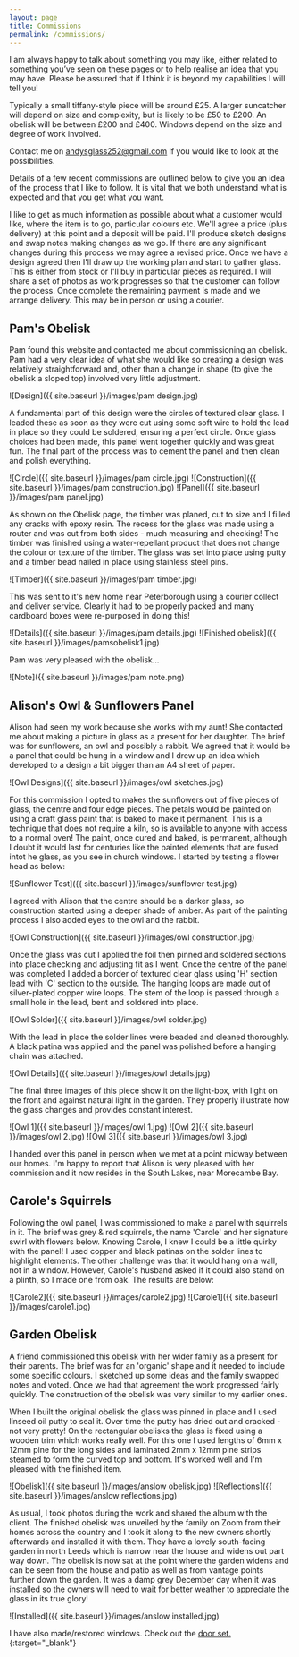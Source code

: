 ```yaml
---
layout: page
title: Commissions
permalink: /commissions/
---
```

I am always happy to talk about something you may like, either related to something you’ve seen on these pages or to help realise an idea that you may have. Please be assured that if I think it is beyond my capabilities I will tell you!

Typically a small tiffany-style piece will be around £25. A larger suncatcher will depend on size and complexity, but is likely to be £50 to £200. An obelisk will be between £200 and £400. Windows depend on the size and degree of work involved.

Contact me on [andysglass252@gmail.com](mailto:andysglass252@gmail.com) if you would like to look at the possibilities. 

Details of a few recent commissions are outlined below to give you an idea of the process that I like to follow. It is vital that we both understand what is expected and that you get what you want.

I like to get as much information as possible about what a customer would like, where the item is to go, particular colours etc. We'll agree a price (plus delivery) at this point and a deposit will be paid. I'll produce sketch designs and swap notes making changes as we go. If there are any significant changes during this process we may agree a revised price. Once we have a design agreed then I'll draw up the working plan and start to gather glass. This is either from stock or I'll buy in particular pieces as required. I will share a set of photos as work progresses so that the customer can follow the process. Once complete the remaining payment is made and we arrange delivery. This may be in person or using a courier.

## Pam's Obelisk

Pam found this website and contacted me about commissioning an obelisk. Pam had a very clear idea of what she would like so creating a design was relatively straightforward and, other than a change in shape (to give the obelisk a sloped top) involved very little adjustment.

![Design]({{ site.baseurl }}/images/pam design.jpg)

A fundamental part of this design were the circles of textured clear glass. I leaded these as soon as they were cut using some soft wire to hold the lead in place so they could be soldered, ensuring a perfect circle. Once glass choices had been made, this panel went together quickly and was great fun. The final part of the process was to cement the panel and then clean and polish everything.

![Circle]({{ site.baseurl }}/images/pam circle.jpg)
![Construction]({{ site.baseurl }}/images/pam construction.jpg)
![Panel]({{ site.baseurl }}/images/pam panel.jpg)

As shown on the Obelisk page, the timber was planed, cut to size and I filled any cracks with epoxy resin. The recess for the glass was made using a router and was cut from both sides - much measuring and checking! The timber was finished using a water-repellant product that does not change the colour or texture of the timber. The glass was set into place using putty and a timber bead nailed in place using stainless steel pins.

![Timber]({{ site.baseurl }}/images/pam timber.jpg)

This was sent to it's new home near Peterborough using a courier collect and deliver service. Clearly it had to be properly packed and many cardboard boxes were re-purposed in doing this!

![Details]({{ site.baseurl }}/images/pam details.jpg)
![Finished obelisk]({{ site.baseurl }}/images/pamsobelisk1.jpg)

Pam was very pleased with the obelisk...

![Note]({{ site.baseurl }}/images/pam note.png)

## Alison's Owl & Sunflowers Panel

Alison had seen my work because she works with my aunt! She contacted me about making a picture in glass as a present for her daughter. The brief was for sunflowers, an owl and possibly a rabbit. We agreed that it would be a panel that could be hung in a window and I drew up an idea which developed to a design a bit bigger than an A4 sheet of paper. 

![Owl Designs]({{ site.baseurl }}/images/owl sketches.jpg)

For this commission I opted to makes the sunflowers out of five pieces of glass, the centre and four edge pieces. The petals would be painted on using a craft glass paint that is baked to make it permanent. This is a technique that does not require a kiln, so is available to anyone with access to a normal oven! The paint, once cured and baked, is permanent, although I doubt it would last for centuries like the painted elements that are fused intot he glass, as you see in church windows. I started by testing a flower head as below:

![Sunflower Test]({{ site.baseurl }}/images/sunflower test.jpg)

I agreed with Alison that the centre should be a darker glass, so construction started using a deeper shade of amber. As part of the painting process I also added eyes to the owl and the rabbit.

![Owl Construction]({{ site.baseurl }}/images/owl construction.jpg)

Once the glass was cut I applied the foil then pinned and soldered sections into place checking and adjusting fit as I went. Once the centre of the panel was completed I added a border of textured clear glass using 'H' section lead with 'C' section to the outside. The hanging loops are made out of silver-plated copper wire loops. The stem of the loop is passed through a small hole in the lead, bent and soldered into place.

![Owl Solder]({{ site.baseurl }}/images/owl solder.jpg)

With the lead in place the solder lines were beaded and cleaned thoroughly. A black patina was applied and the panel was polished before a hanging chain was attached.

![Owl Details]({{ site.baseurl }}/images/owl details.jpg)

The final three images of this piece show it on the light-box, with light on the front and against natural light in the garden. They properly illustrate how the glass changes and provides constant interest.

![Owl 1]({{ site.baseurl }}/images/owl 1.jpg)
![Owl 2]({{ site.baseurl }}/images/owl 2.jpg)
![Owl 3]({{ site.baseurl }}/images/owl 3.jpg)

I handed over this panel in person when we met at a point midway between our homes. I'm happy to report that Alison is very pleased with her commission and it now resides in the South Lakes, near Morecambe Bay.

## Carole's Squirrels

Following the owl panel, I was commissioned to make a panel with squirrels in it. The brief was grey & red squirrels, the name 'Carole' and her signature swirl with flowers below. Knowing Carole, I knew I could be a little quirky with the panel! I used copper and black patinas on the solder lines to highlight elements. The other challenge was that it would hang on a wall, not in a window. However, Carole's husband asked if it could also stand on a plinth, so I made one from oak. The results are below:

![Carole2]({{ site.baseurl }}/images/carole2.jpg)
![Carole1]({{ site.baseurl }}/images/carole1.jpg)

## Garden Obelisk

A friend commissioned this obelisk with her wider family as a present for their parents. The brief was for an 'organic' shape and it needed to include some specific colours. I sketched up some ideas and the family swapped notes and voted. Once we had that agreement the work progressed fairly quickly. The construction of the obelisk was very similar to my earlier ones.

When I built the original obelisk the glass was pinned in place and I used linseed oil putty to seal it. Over time the putty has dried out and cracked - not very pretty! On the rectangular obelisks the glass is fixed using a wooden trim which works really well. For this one I used lengths of 6mm x 12mm pine for the long sides and laminated 2mm x 12mm pine strips steamed to form the curved top and bottom. It's worked well and I'm pleased with the finished item.

![Obelisk]({{ site.baseurl }}/images/anslow obelisk.jpg)
![Reflections]({{ site.baseurl }}/images/anslow reflections.jpg)

As usual, I took photos during the work and shared the album with the client. The finished obelisk was unveiled by the family on Zoom from their homes across the country and I took it along to the new owners shortly afterwards and installed it with them. They have a lovely south-facing garden in north Leeds which is narrow near the house and widens out part way down. The obelisk is now sat at the point where the garden widens and can be seen from the house and patio as well as from vantage points further down the garden. It was a damp grey December day when it was installed so the owners will need to wait for better weather to appreciate the glass in its true glory!

![Installed]({{ site.baseurl }}/images/anslow installed.jpg)

I have also made/restored windows. Check out the [door set.](https://andy.merckel.uk/victorianwindow/){:target="_blank"}
